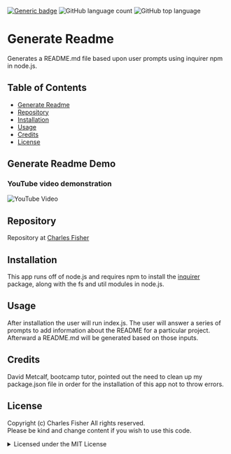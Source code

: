 [![Generic badge](https://img.shields.io/badge/license-MIT-<COLOR>.svg)](#license)
![GitHub language count](https://img.shields.io/github/languages/count/cdfishe1/generate-readme)
![GitHub top language](https://img.shields.io/github/languages/top/cdfishe1/generate-readme)

# Generate Readme

Generates a README.md file based upon user prompts using inquirer npm in node.js.

## Table of Contents
* [Generate Readme](#generate-readme)
* [Repository](#repository)
* [Installation](#installation)
* [Usage](#usage)
* [Credits](#credits)
* [License](#license)

## Generate Readme Demo

### YouTube video demonstration
![YouTube Video](assets/images/demo.gif)

## Repository

Repository at [Charles Fisher](https://cdfishe1.github.io/weather-app/)

## Installation

This app runs off of node.js and requires npm to install the [inquirer](https://www.npmjs.com/package/inquirer) package, along with the fs and util modules in node.js.

## Usage

After installation the user will run index.js. The user will answer a series of prompts to add information about the README for a particular project. Afterward a README.md will be generated based on those inputs.

## Credits

David Metcalf, bootcamp tutor, pointed out the need to clean up my package.json file in order for the installation of this app not to throw errors.

## License

Copyright (c) Charles Fisher All rights reserved.<br>
Please be kind and change content if you wish to use this code.

<details><summary>Licensed under the MIT License</summary>

Copyright (c) 2021 - present | Charles Fisher

<blockquote>
Permission is hereby granted, free of charge, to any person obtaining a copy
of this software and associated documentation files (the "Software"), to deal
in the Software without restriction, including without limitation the rights
to use, copy, modify, merge, publish, distribute, sublicense, and/or sell
copies of the Software, and to permit persons to whom the Software is
furnished to do so, subject to the following conditions:

The above copyright notice and this permission notice shall be included in all
copies or substantial portions of the Software.

THE SOFTWARE IS PROVIDED "AS IS", WITHOUT WARRANTY OF ANY KIND, EXPRESS OR
IMPLIED, INCLUDING BUT NOT LIMITED TO THE WARRANTIES OF MERCHANTABILITY,
FITNESS FOR A PARTICULAR PURPOSE AND NONINFRINGEMENT. IN NO EVENT SHALL THE
AUTHORS OR COPYRIGHT HOLDERS BE LIABLE FOR ANY CLAIM, DAMAGES OR OTHER
LIABILITY, WHETHER IN AN ACTION OF CONTRACT, TORT OR OTHERWISE, ARISING FROM,
OUT OF OR IN CONNECTION WITH THE SOFTWARE OR THE USE OR OTHER DEALINGS IN THE
SOFTWARE.
</blockquote>
</details>